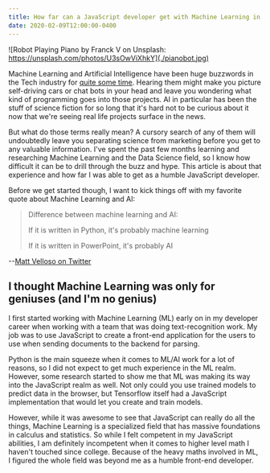 ```yaml
---
title: How far can a JavaScript developer get with Machine Learning in 3 months?
date: 2020-02-09T12:00:00-0400
---
```


![Robot Playing Piano by Franck V on Unsplash: https://unsplash.com/photos/U3sOwViXhkY](./pianobot.jpg)

Machine Learning and Artificial Intelligence have been huge buzzwords in the Tech industry for [quite some time](https://towardsdatascience.com/google-trends-on-data-science-160146fea72a). Hearing them might make you picture self-driving cars or chat bots in your head and leave you wondering what kind of programming goes into those projects. AI in particular has been the stuff of science fiction for so long that it's hard not to be curious about it now that we're seeing real life projects surface in the news.

But what do those terms really mean? A cursory search of any of them will undoubtedly leave you separating science from marketing before you get to any valuable information. I've spent the past few months learning and researching Machine Learning and the Data Science field, so I know how difficult it can be to drill through the buzz and hype. This article is about that experience and how far I was able to get as a humble JavaScript developer.

Before we get started though, I want to kick things off with my favorite quote about Machine Learning and AI:

> Difference between machine learning and AI:
>
> If it is written in Python, it's probably machine learning
>
> If it is written in PowerPoint, it's probably AI

--[Matt Velloso on Twitter](https://twitter.com/matvelloso/status/1065778379612282885)

## I thought Machine Learning was only for geniuses (and I'm no genius)

I first started working with Machine Learning (ML) early on in my developer career when working with a team that was doing text-recognition work. My job was to use JavaScript to create a front-end application for the users to use when sending documents to the backend for parsing.

Python is the main squeeze when it comes to ML/AI work for a lot of reasons, so I did not expect to get much experience in the ML realm. However, some research started to show me that ML was making its way into the JavaScript realm as well. Not only could you use trained models to predict data in the browser, but Tensorflow itself had a JavaScript implementation that would let you create and train models.

However, while it was awesome to see that JavaScript can really do all the things, Machine Learning is a specialized field that has massive foundations in calculus and statistics. So while I felt competent in my JavaScript abilities, I am definitely incompetent when it comes to higher level math I haven't touched since college. Because of the heavy maths involved in ML, I figured the whole field was beyond me as a humble front-end developer.